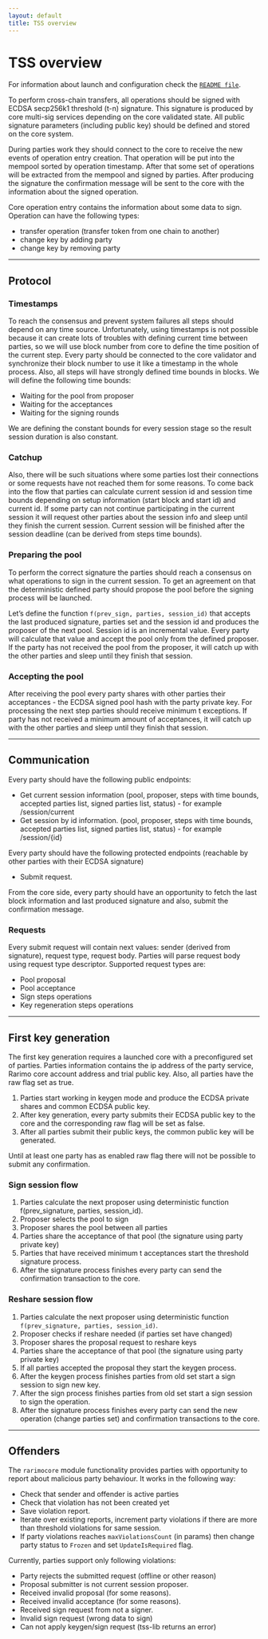 ```yaml
---
layout: default
title: TSS overview
---
```


# TSS overview

For information about launch and configuration check the [`README file`](./README.md).

To perform cross-chain transfers, all operations should be signed with ECDSA secp256k1 threshold (t-n) signature.
This signature is produced by core multi-sig services depending on the core validated state.
All public signature parameters (including public key) should be defined and stored on the core system.

During parties work they should connect to the core to receive the new events of operation entry creation.
That operation will be put into the mempool sorted by operation timestamp.
After that some set of operations will be extracted from the mempool and signed by parties.
After producing the signature the confirmation message will be sent to the core with the information about the signed operation.

Core operation entry contains the information about some data to sign. Operation can have the following types:
- transfer operation (transfer token from one chain to another)
- change key by adding party
- change key by removing party

----

## Protocol

### Timestamps

To reach the consensus and prevent system failures all steps should depend on any time source. Unfortunately, using timestamps is not possible because it can create lots of troubles with defining current time between parties, so we will use block number from core to define the time position of the current step. Every party should be connected to the core validator and synchronize their block number to use it like a timestamp in the whole process.
Also, all steps will have strongly defined time bounds in blocks. We will define the following time bounds:
- Waiting for the pool from proposer
- Waiting for the acceptances
- Waiting for the signing rounds

We are defining the constant bounds for every session stage so the result session duration is also constant.

### Catchup

Also, there will be such situations where some parties lost their connections or some requests have not reached them for some reasons.
To come back into the flow that parties can calculate current session id and session time bounds depending on setup information (start block and start id) and current id.
If some party can not continue participating in the current session it will request other parties about the session info and sleep until they finish the current session.
Current session will be finished after the session deadline (can be derived from steps time bounds).

### Preparing the pool

To perform the correct signature the parties should reach a consensus on what operations to sign in the current session.
To get an agreement on that the deterministic defined party should propose the pool before the signing process will be launched.

Let’s define the function `f(prev_sign, parties, session_id)` that accepts the last produced signature, parties set and the session id and produces the proposer of the next pool. Session id is an incremental value.
Every party will calculate that value and accept the pool only from the defined proposer. If the party has not received the pool from the proposer, it will catch up with the other parties and sleep until they finish that session.

### Accepting the pool
After receiving the pool every party shares with other parties their acceptances - the ECDSA signed pool hash with the party private key. For processing the next step parties should receive minimum t exceptions.
If party has not received a minimum amount of acceptances, it will catch up with the other parties and sleep until they finish that session.

----

## Communication

Every party should have the following public endpoints:
- Get current session information (pool, proposer, steps with time bounds, accepted parties list, signed parties list, status) - for example /session/current
- Get session by id information. (pool, proposer, steps with time bounds, accepted parties list, signed parties list, status) - for example /session/{id}

Every party should have the following protected endpoints (reachable by other parties with their ECDSA signature)
-  Submit request.

From the core side, every party should have an opportunity to fetch the last block information and last produced signature and also, submit the confirmation message.

### Requests
Every submit request will contain next values: sender (derived from signature), request type, request body. Parties will parse request body using request type descriptor. Supported request types are:
- Pool proposal
- Pool acceptance
- Sign steps operations
- Key regeneration steps operations

----

## First key generation

The first key generation requires a launched core with a preconfigured set of parties. Parties information contains the ip address of the party service, Rarimo core account address and trial public key. Also, all parties have the raw flag set as true.

1. Parties start working in keygen mode and produce the ECDSA private shares and common ECDSA public key.
2. After key generation, every party submits their ECDSA public key to the core and the corresponding raw flag will be set as false.
3. After all parties submit their public keys, the common public key will be generated.

Until at least one party has as enabled raw flag there will not be possible to submit any confirmation.

### Sign session flow

1. Parties calculate the next proposer using deterministic function f(prev_signature, parties, session_id).
2. Proposer selects the pool to sign
3. Proposer shares the pool between all parties
4. Parties share the acceptance of that pool (the signature using party private key)
5. Parties that have received minimum t acceptances start the threshold signature process.
6. After the signature process finishes every party can send the confirmation transaction to the core.

### Reshare session flow

1. Parties calculate the next proposer using deterministic function `f(prev_signature, parties, session_id)`.
2. Proposer checks if reshare needed (if parties set have changed)
3. Proposer shares the proposal request to reshare keys
4. Parties share the acceptance of that pool (the signature using party private key)
5. If all parties accepted the proposal they start the keygen process.
6. After the keygen process finishes parties from old set start a sign session to sign new key.
7. After the sign process finishes parties from old set start a sign session to sign the operation.
8. After the signature process finishes every party can send the new operation (change parties set) and confirmation transactions to the core.

----

## Offenders

The `rarimocore` module functionality provides parties with opportunity to report about malicious party behaviour.
It works in the following way:

- Check that sender and offender is active parties
- Check that violation has not been created yet
- Save violation report.
- Iterate over existing reports, increment party violations if there are more than threshold violations for same session.
- If party violations reaches `maxViolationsCount` (in params) then change party status to `Frozen` and set `UpdateIsRequired` flag.

Currently, parties support only following violations:

- Party rejects the submitted request (offline or other reason)
- Proposal submitter is not current session proposer.
- Received invalid proposal (for some reasons).
- Received invalid acceptance (for some reasons).
- Received sign request from not a signer.
- Invalid sign request (wrong data to sign)
- Can not apply keygen/sign request (tss-lib returns an error)
